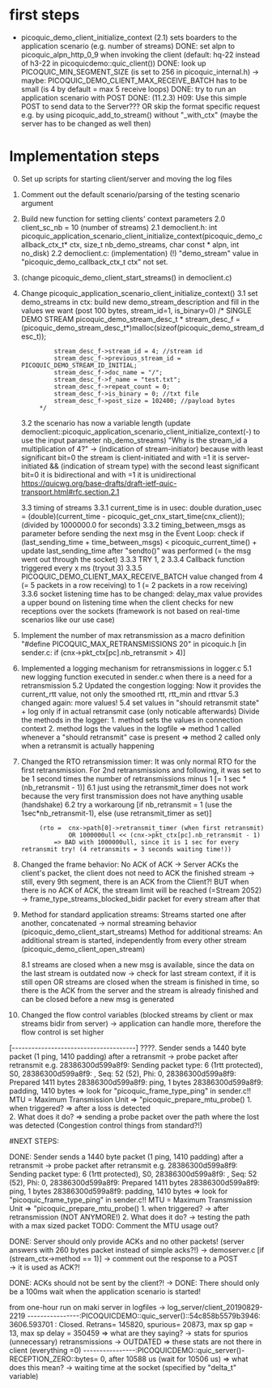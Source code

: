 
# first steps
- picoquic_demo_client_initialize_context (2.1) sets boarders to the application scenario (e.g. number of streams)
DONE: set alpn to picoquic_alpn_http_0_9 when invoking the client (default: hq-22 instead of h3-22 in picoquicdemo::quic_client())
DONE: look up PICOQUIC_MIN_SEGMENT_SIZE (is set to 256 in picoquic_internal.h)
-> maybe: PICOQUIC_DEMO_CLIENT_MAX_RECEIVE_BATCH has to be small (is 4 by default = max 5 receive loops)
DONE: try to run an application scenario with POST
DONE: (11.2.3) H09: Use this simple POST to send data to the Server???
	OR skip the format specific request e.g. by using picoquic_add_to_stream() without "_with_ctx" (maybe the server has to be changed as well then)



# Implementation steps
0. Set up scripts for starting client/server and moving the log files

1. Comment out the default scenario/parsing of the testing scenario argument
2. Build new function for setting clients' context parameters
	2.0 client_sc_nb = 10 (number of streams)
	2.1 democlient.h: int picoquic_application_scenario_client_initialize_context(picoquic_demo_callback_ctx_t* ctx, size_t nb_demo_streams, char const * alpn, int no_disk)
	2.2 democlient.c: (implementation)
	(!) "demo_stream" value in "picoquic_demo_callback_ctx_t ctx" not set.

3. (change picoquic_demo_client_start_streams() in democlient.c)
3. Change picoquic_application_scenario_client_initialize_context()
	3.1 set demo_streams in ctx: build new demo_stream_description and fill in the values we want (post 100 bytes, stream_id=1, is_binary=0)
		    /*  SINGLE DEMO STREAM
				picoquic_demo_stream_desc_t * stream_desc_f = (picoquic_demo_stream_desc_t*)malloc(sizeof(picoquic_demo_stream_desc_t));

				stream_desc_f->stream_id = 4; //stream id
				stream_desc_f->previous_stream_id = PICOQUIC_DEMO_STREAM_ID_INITIAL;
				stream_desc_f->doc_name = "/";
				stream_desc_f->f_name = "test.txt";
				stream_desc_f->repeat_count = 0;
				stream_desc_f->is_binary = 0; //txt file
				stream_desc_f->post_size = 102400; //payload bytes
			*/
	3.2 the scenario has now a variable length (update democlient::picoquic_application_scenario_client_initialize_context(-) to use the input parameter nb_demo_streams)
	"Why is the stream_id a multiplication of 4?"
	-> (indication of stream-initiator) because with least significant bit=0 the stream is client-initiated and with =1 it is server-initiated
		&& (indication of stream type) with the second least significant bit=0 it is bidirectional and with =1 it is unidirectional
		https://quicwg.org/base-drafts/draft-ietf-quic-transport.html#rfc.section.2.1
		
	3.3 timing of streams
		3.3.1 current_time is in usec:
				double duration_usec = (double)(current_time - picoquic_get_cnx_start_time(cnx_client)); (divided by 1000000.0 for seconds)
		3.3.2 timing_between_msgs as parameter
				before sending the next msg in the Event Loop:
				check if (last_sending_time + time_between_msgs) < picoquic_current_time()
						+ update last_sending_time after "sendto()" was performed (= the msg went out through the socket)
		3.3.3 TRY 1, 2
		3.3.4 Callback function triggered every x ms (tryout 3)
		3.3.5 PICOQUIC_DEMO_CLIENT_MAX_RECEIVE_BATCH value changed from 4 (= 5 packets in a row receiving) to 1 (= 2 packets in a row receiving)
		3.3.6 socket listening time has to be changed: delay_max value provides a upper bound on listening time when the client checks for new receptions over the sockets 
				(framework is not based on real-time scenarios like our use case)
						
4. Implement the number of max retransmission as a macro definition "#define PICOQUIC_MAX_RETRANSMISSIONS 20" in picoquic.h
	[in sender.c: if (cnx->pkt_ctx[pc].nb_retransmit > 4)]
	
5. Implemented a logging mechanism for retransmissions in logger.c 
	5.1 new logging function executed in sender.c when there is a need for a retransmission
	5.2 Updated the congestion logging: Now it provides the current_rtt value, not only the smoothed rtt, rtt_min and rttvar
	5.3 changed again: more values!
	5.4 set values in "should retransmit state" + log only if in actual retransmit case (only noticable afterwards)
		Divide the methods in the logger:
			1. method sets the values in connection context
			2. method logs the values in the logfile
					=> method 1 called whenever a "should retransmit" case is present
					=> method 2 called only when a retransmit is actually happening
	
6. Changed the RTO retransmission timer: 
				It was only normal RTO for the first retransmission.
				For 2nd retransmissions and following, it was set to be 1 second times the number of retransmissions minus 1 [= 1 sec * (nb_retransmit - 1)]
				6.1 just using the retransmit_timer does not work because the very first transmission does not have anything usable (handshake)
				6.2 try a workaroung [if nb_retransmit = 1 (use the 1sec*nb_retransmit-1), else (use retransmit_timer as set)]
				
			(rto = 	cnx->path[0]->retransmit_timer (when first retransmit)
					OR 1000000ull << (cnx->pkt_ctx[pc].nb_retransmit - 1)
				=> BAD with 1000000ull, since it is 1 sec for every retransmit try! (4 retransmits = 3 seconds waiting time!))

7. Changed the frame behavior: No ACK of ACK -> Server ACKs the client's packet, the client does not need to ACK the finished stream
						-> still, every 9th segment, there is an ACK from the Client?!
						BUT when there is no ACK of ACK, the stream limit will be reached (=Stream 2052) -> frame_type_streams_blocked_bidir packet for every stream after that
						
8. Method for standard application streams: Streams started one after another, concatenated -> normal streaming behavior (picoquic_demo_client_start_streams)
   Method for additional streams: An additional stream is started, independently from every other stream (picoquic_demo_client_open_stream)
   
	8.1 streams are closed when a new msg is available, since the data on the last stream is outdated now
		-> check for last stream context, if it is still open
		OR
		streams are closed when the stream is finished in time, so there is the ACK from the server and the stream is already finished and can be closed before a new msg is generated
   
9. Changed the flow control variables (blocked streams by client or max streams bidir from server) -> application can handle more, therefore the flow control is set higher




[--------------------------------------]
????. Sender sends a 1440 byte packet (1 ping, 1410 padding) after a retransmit -> probe packet after retransmit
e.g. 
28386300d599a8f9: Sending packet type: 6 (1rtt protected), S0,
28386300d599a8f9:     <c697584edabc064b>, Seq: 52 (52), Phi: 0,
28386300d599a8f9:     Prepared 1411 bytes
28386300d599a8f9:     ping, 1 bytes
28386300d599a8f9:     padding, 1410 bytes
=> look for "picoquic_frame_type_ping" in sender.c!!
MTU = Maximum Transmission Unit
 => "picoquic_prepare_mtu_probe() 1. when triggered? => after a loss is detected  
								  2. What does it do? => sending a probe packet over the path where the lost was detected (Congestion control things from standard?!)
								 

#NEXT STEPS:	

DONE: Sender sends a 1440 byte packet (1 ping, 1410 padding) after a retransmit -> probe packet after retransmit
e.g. 
28386300d599a8f9: Sending packet type: 6 (1rtt protected), S0,
28386300d599a8f9:     <c697584edabc064b>, Seq: 52 (52), Phi: 0,
28386300d599a8f9:     Prepared 1411 bytes
28386300d599a8f9:     ping, 1 bytes
28386300d599a8f9:     padding, 1410 bytes
=> look for "picoquic_frame_type_ping" in sender.c!!
MTU = Maximum Transmission Unit
 => "picoquic_prepare_mtu_probe() 1. when triggered? -> after retransmission (NOT ANYMORE!)
								  2. What does it do? -> testing the path with a max sized packet
TODO: Comment the MTU usage out?

DONE: Server should only provide ACKs and no other packets! (server answers with 260 bytes packet instead of simple acks?!)
		-> demoserver.c [if (stream_ctx->method == 1)] -> comment out the response to a POST	
		-> it is used as ACK?!		
		
DONE: ACKs should not be sent by the client?! 
		-> DONE: There should only be a 100ms wait when the application scenario is started!








from one-hour run on maki server in logfiles -> log_server/client_20190829-2219
 ----------------:PICOQUICDEMO::quic_server()::54c858b5579b3946: 3606.593701 : Closed. Retrans= 145820, spurious= 20873, max sp gap = 13, max sp delay = 350459
	=> what are they saying? -> stats for spurios (unnecessary) retransmissions -> OUTDATED
	=> these stats are not there in client (everything =0)
 ----------------:PICOQUICDEMO::quic_server()-RECEPTION_ZERO::bytes= 0, after 10588 us (wait for 10506 us)
	=> what does this mean? -> waiting time at the socket (specified by "delta_t" variable)